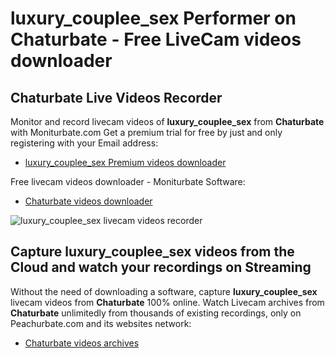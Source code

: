 # luxury_couplee_sex Performer on Chaturbate - Free LiveCam videos downloader

## Chaturbate Live Videos Recorder

Monitor and record livecam videos of **luxury_couplee_sex** from **Chaturbate** with Moniturbate.com
Get a premium trial for free by just and only registering with your Email address:
* [luxury_couplee_sex Premium videos downloader](https://moniturbate.com/request-demo-licence-key.html)

Free livecam videos downloader - Moniturbate Software:
* [Chaturbate videos downloader](https://moniturbate.com/moniturbate-download-software.html)

![luxury_couplee_sex livecam videos recorder](https://peachurnet.com/templates/moniturbate-software.png)


## Capture luxury_couplee_sex videos from the Cloud and watch your recordings on Streaming

Without the need of downloading a software, capture **luxury_couplee_sex** livecam videos from **Chaturbate** 100% online.
Watch Livecam archives from **Chaturbate** unlimitedly from thousands of existing recordings, only on Peachurbate.com and its websites network:
* [Chaturbate videos archives](https://peachurnet.com/)